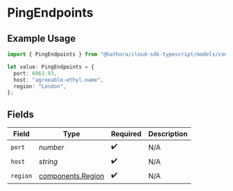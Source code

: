 # PingEndpoints

## Example Usage

```typescript
import { PingEndpoints } from "@hathora/cloud-sdk-typescript/models/components";

let value: PingEndpoints = {
  port: 6063.93,
  host: "agreeable-ethyl.name",
  region: "London",
};
```

## Fields

| Field                                                  | Type                                                   | Required                                               | Description                                            |
| ------------------------------------------------------ | ------------------------------------------------------ | ------------------------------------------------------ | ------------------------------------------------------ |
| `port`                                                 | *number*                                               | :heavy_check_mark:                                     | N/A                                                    |
| `host`                                                 | *string*                                               | :heavy_check_mark:                                     | N/A                                                    |
| `region`                                               | [components.Region](../../models/components/region.md) | :heavy_check_mark:                                     | N/A                                                    |